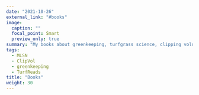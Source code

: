 ```yaml
---
date: "2021-10-26"
external_link: "#books"
image:
  caption: ""
  focal_point: Smart
  preview_only: true
summary: "My books about greenkeeping, turfgrass science, clipping volume, and MLSN."
tags: 
  - MLSN
  - ClipVol
  - greenkeeping
  - TurfReads
title: "Books"
weight: 30
---
```









